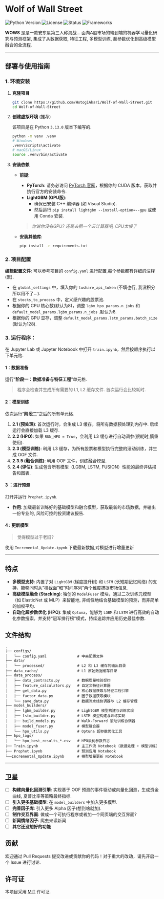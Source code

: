 # Wolf of Wall Street

![Python Version](https://img.shields.io/badge/Python-3.13-blue.svg)
![License](https://img.shields.io/badge/License-MIT-green.svg)
![Status](https://img.shields.io/badge/Status-Stable-brightgreen.svg)
![Frameworks](https://img.shields.io/badge/Frameworks-PyTorch_|_LightGBM_|_Scikit--learn-orange.svg)

**WOWS** 是是一款安东星第三人称海战... 面向A股市场的端到端的机器学习量化研究与预测框架, 集成了从数据获取, 特征工程, 多模型训练, 超参数优化到高级模型融合的全流程.

---

## 部署与使用指南

### 1. 环境安装

1.  **克隆项目**
    ```bash
    git clone https://github.com/HotogiAkari/Wolf-of-Wall-Street.git
    cd Wolf-of-Wall-Street
    ```

2.  **创建虚拟环境** (推荐)
   
    该项目是在 Python `3.13.0` 版本下编写的.
    ```bash
    python -m venv .venv
    # Windows
    .venv\Scripts\activate
    # macOS/Linux
    source .venv/bin/activate
    ```

3.  **安装依赖**
    *   **前提**:
        *   **PyTorch**: 请务必访问 [PyTorch 官网](https://pytorch.org/get-started/locally/)，根据你的 CUDA 版本，获取并执行官方的安装命令. 
        *   **LightGBM (GPU版)**:
            *   确保已安装 C++ 编译器 (如 Visual Studio). 
            *   然后运行 `pip install lightgbm --install-option=--gpu` 或使用 Conda 安装. 

        > *你说你没有GPU? 还是去租一个云计算器吧, CPU太慢了*
    *   **安装其他库**:
        ```bash
        pip install -r requirements.txt
        ```

### 2. 项目配置

**编辑配置文件**: 可以参考项目的 `config.yaml` 进行配置,每个参数都有详细的注释(累). 
*  在 `global_settings` 中，填入你的 `tushare_api_token` (不填也行, 我没积分所以用不了...). 
*  在 `stocks_to_process` 中，定义感兴趣的股票池. 
*  根据你的 CPU 核心数(默认为8)，调整 `lgbm_hpo_params.n_jobs` 和 `default_model_params.lgbm_params.n_jobs` .默认为8. 
*  根据你的 GPU 显存，调整 `default_model_params.lstm_params.batch_size` (默认为128). 

### 3. 运行程序：

在 Jupyter Lab 或 Jupyter Notebook 中打开 `train.ipynb`，然后按顺序执行以下单元格. 

#### **1：数据准备**
运行“**阶段一：数据准备与特征工程**”单元格. 

> 程序会检查并生成所有需要的 L1, L2 缓存文件. 首次运行会比较耗时. 

#### **2：模型训练**
依次运行“**阶段二**”之后的所有单元格. 

1.  **2.1 (预处理)**: 首次运行时，会生成 L3 缓存，将所有数据预处理到内存中. 后续运行会直接加载 L3 缓存. 
2.  **2.2 (HPO)**: 如果 `RUN_HPO = True`，会利用 L3 缓存进行自动调参(很耗时,慎重使用). 
3.  **2.3 (模型训练)**: 利用 L3 缓存，为所有股票和模型执行完整的滚动训练，并生成 OOF 文件. 
4.  **2.3.5 (融合训练)**: 利用 OOF 文件，训练融合模型. 
5.  **2.4 (评估)**: 生成包含所有模型（LGBM, LSTM, FUSION）性能的最终评估报告和图表. 

#### **3 ：进行预测**
打开并运行 `Prophet.ipynb`. 
*   **作用**: 加载最新训练好的基础模型和融合模型，获取最新的市场数据，并输出一份专业的, 风险可控的投资建议报告. 

#### **4 : 更新模型**
> 觉得模型过于老旧?

使用 `Incremental_Update.ipynb` 下载最新数据,对模型进行增量更新
 
---

## 特点

*   **多模型支持**: 内置了对 `LightGBM` (梯度提升树) 和 `LSTM` (长短期记忆网络) 的支持，能够同时从“横截面”和“时间序列”两个维度捕捉市场信息. 
*   **高级模型融合 (Stacking)**: 独创的 `ModelFuser` 模块，通过二次训练元模型（如 ElasticNet 或 MLP）来智能地, 非线性地结合基础模型的预测，而非简单的加权平均. 
*   **自动化超参数优化 (HPO)**: 集成 `Optuna`，能够为 `LGBM` 和 `LSTM` 进行高效的自动化参数搜索，并支持“冠军排行榜”模式，持续追踪并应用历史最佳参数. 


## 文件结构


```
.
├── configs/
│   └── config.yaml              # 中央配置文件
├── data/
│   └── processed/               # L2 和 L3 缓存的输出目录
├── data_cache/                  # L1 原始数据缓存目录
├── data_process/
│   ├── data_contracts.py        # 数据质量校验契约
│   ├── feature_calculators.py   # 自定义特征计算器
│   ├── get_data.py              # 核心数据获取与特征工程引擎
│   ├── factor_data.py           # 因子数据获取模块
│   └── save_data.py             # 数据流水线协调器与 L2 缓存管理
├── model_builders/
│   ├── lgbm_builder.py          # LightGBM 模型构建与训练实现
│   ├── lstm_builder.py          # LSTM 模型构建与训练实现
│   ├── build_models.py          # Walk-Forward 滚动训练协调器
│   ├── model_fuser.py           # 模型融合器
│   └── hpo_utils.py             # Optuna 超参数优化工具
├── hpo_logs/
│   └── hpo_best_results_*.csv   # HPO最优参数日志
├── Train.ipynb                  # 主工作流 Notebook (数据处理 + 模型训练)
├── Prophet.ipynb                # 预测应用 Notebook
└──Incremental_Update.ipynb      # 模型增量更新 Notebook
```

---

## 卫星

-   [ ] **构建向量化回测引擎**: 实现基于 OOF 预测的事件驱动或向量化回测，生成资金曲线, 夏普比率等策略最终指标. 
-   [ ] **引入更多基础模型**: 在 `model_builders` 中加入更多模型. 
-   [ ] **完善因子库**: 引入更多 Alpha 因子(想到啥就加). 
-   [ ] **制作交互界面**: 做成一个可执行程序或者加一个网页端的交互界面?
-   [ ] **新闻情绪因子**: 爬虫来读新闻
-   [ ] **其它还没想好的功能**

## 贡献

欢迎通过 Pull Requests 提交改进或贡献你的代码！对于重大的改动，请先开启一个 Issue 进行讨论. 

## 许可证

本项目采用 [MIT](https://choosealicense.com/licenses/mit/) 许可证. 
